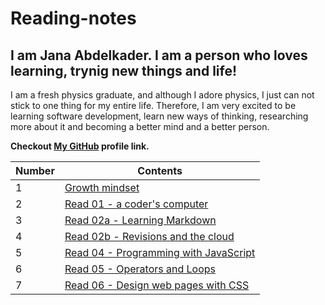 # Reading-notes

## I am Jana Abdelkader. I am a person who loves learning, trynig new things and life!
I am a fresh physics graduate, and although I adore physics, I just can not stick to one thing for my entire life.  Therefore, I am very excited to be learning software development, learn new ways of thinking, researching more about it and becoming a better mind and a better person. 

**Checkout [My GitHub](https://github.com/Jana998-alt) profile link.**


| Number | Contents |
| --- | --- |
| 1 | [Growth mindset](Growthmindset.md) |
| 2 | [Read 01 - a coder's computer](Read01.md) |
| 3 | [Read 02a - Learning Markdown](Read02a.md) |
| 4 | [Read 02b - Revisions and the cloud](Read02b.md) |
| 5 | [Read 04 - Programming with JavaScript](read04.md) |
| 6 | [Read 05 - Operators and Loops](Read05.md) | 
| 7 | [Read 06 - Design web pages with CSS](Read06.md) |